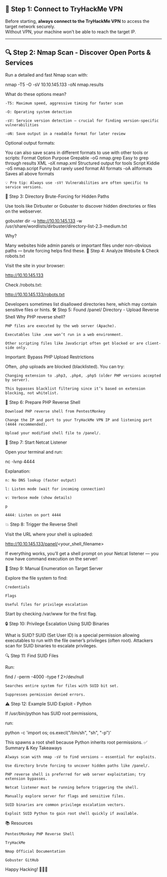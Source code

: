 ## 🚀 Step 1: Connect to TryHackMe VPN  
Before starting, **always connect to the TryHackMe VPN** to access the target network securely.  
Without VPN, your machine won’t be able to reach the target IP.

---

## 🔍 Step 2: Nmap Scan - Discover Open Ports & Services

Run a detailed and fast Nmap scan with:


nmap -T5 -O -sV 10.10.145.133 -oN nmap.results

What do these options mean?

    -T5: Maximum speed, aggressive timing for faster scan

    -O: Operating system detection

    -sV: Service version detection — crucial for finding version-specific vulnerabilities

    -oN: Save output in a readable format for later review

Optional output formats:

You can also save scans in different formats to use with other tools or scripts:
Format	Option	Purpose
Grepable	-oG nmap.grep	Easy to grep through results
XML	-oX nmap.xml	Structured output for tools
Script Kiddie	-oS nmap.script	Funny but rarely used format
All formats	-oA allformats	Saves all above formats

    💡 Pro tip: Always use -sV! Vulnerabilities are often specific to service versions.

🔐 Step 3: Directory Brute-Forcing for Hidden Paths

Use tools like Dirbuster or Gobuster to discover hidden directories or files on the webserver.

gobuster dir -u http://10.10.145.133 -w /usr/share/wordlists/dirbuster/directory-list-2.3-medium.txt

Why?

Many websites hide admin panels or important files under non-obvious paths — brute forcing helps find these.
📂 Step 4: Analyze Website & Check robots.txt

Visit the site in your browser:

http://10.10.145.133

Check /robots.txt:

http://10.10.145.133/robots.txt

Developers sometimes list disallowed directories here, which may contain sensitive files or hints.
🛠️ Step 5: Found /panel/ Directory - Upload Reverse Shell
Why PHP reverse shell?

    PHP files are executed by the web server (Apache).

    Executables like .exe won’t run in a web environment.

    Other scripting files like JavaScript often get blocked or are client-side only.

Important: Bypass PHP Upload Restrictions

Often, .php uploads are blocked (blacklisted). You can try:

    Changing extension to .php3, .php4, .php5 (older PHP versions accepted by server).

    This bypasses blacklist filtering since it’s based on extension blocking, not whitelist.

🐚 Step 6: Prepare PHP Reverse Shell

    Download PHP reverse shell from PentestMonkey

    Change the IP and port to your TryHackMe VPN IP and listening port (4444 recommended).

    Upload your modified shell file to /panel/.

📡 Step 7: Start Netcat Listener

Open your terminal and run:

nc -lvnp 4444

Explanation:

    n: No DNS lookup (faster output)

    l: Listen mode (wait for incoming connection)

    v: Verbose mode (show details)

    p 
    
    4444: Listen on port 4444

💥 Step 8: Trigger the Reverse Shell

Visit the URL where your shell is uploaded:

http://10.10.145.133/panel/<your_shell_filename>

If everything works, you’ll get a shell prompt on your Netcat listener — you now have command execution on the server!

🔎 Step 9: Manual Enumeration on Target Server

Explore the file system to find:

    Credentials

    Flags

    Useful files for privilege escalation

Start by checking /var/www for the first flag.

🔒 Step 10: Privilege Escalation Using SUID Binaries

What is SUID?
SUID (Set User ID) is a special permission allowing executables to run with the file owner’s privileges (often root).
Attackers scan for SUID binaries to escalate privileges.

🔍 Step 11: Find SUID Files

Run:

find / -perm -4000 -type f 2>/dev/null

    Searches entire system for files with SUID bit set.

    Suppresses permission denied errors.

⚠️ Step 12: Example SUID Exploit - Python

If /usr/bin/python has SUID root permissions, 

run:

python -c 'import os; os.execl("/bin/sh", "sh", "-p")'

This spawns a root shell because Python inherits root permissions.
✅ Summary & Key Takeaways

    Always scan with nmap -sV to find versions — essential for exploits.

    Use directory brute forcing to uncover hidden paths like /panel/.

    PHP reverse shell is preferred for web server exploitation; try extension bypasses.

    Netcat listener must be running before triggering the shell.

    Manually explore server for flags and sensitive files.

    SUID binaries are common privilege escalation vectors.

    Exploit SUID Python to gain root shell quickly if available.

📚 Resources

    PentestMonkey PHP Reverse Shell

    TryHackMe

    Nmap Official Documentation

    Gobuster GitHub

Happy Hacking! 🕵️‍♂️🔐
